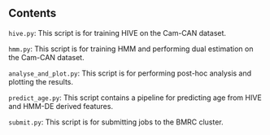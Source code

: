 ## Contents
```hive.py```: This script is for training HIVE on the Cam-CAN dataset.

```hmm.py```: This script is for training HMM and performing dual estimation on the Cam-CAN dataset.

```analyse_and_plot.py```: This script is for performing post-hoc analysis and plotting the results.

```predict_age.py```: This script contains a pipeline for predicting age from HIVE and HMM-DE derived features.

```submit.py```: This script is for submitting jobs to the BMRC cluster.